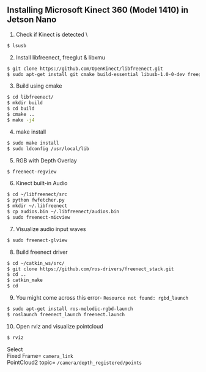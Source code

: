 ## Installing Microsoft Kinect 360 (Model 1410) in Jetson Nano

1. Check if Kinect is detected \
```bash
$ lsusb
```

2. Install libfreenect, freeglut & libxmu
```bash
$ git clone https://github.com/OpenKinect/libfreenect.git
$ sudo apt-get install git cmake build-essential libusb-1.0-0-dev freeglut3-dev libxmu-dev libxi-dev
```
3. Build using cmake
```bash
$ cd libfreenect/
$ mkdir build
$ cd build
$ cmake ..
$ make -j4
```
4. make install
```bash
$ sudo make install
$ sudo ldconfig /usr/local/lib
```
5. RGB with Depth Overlay
```bash
$ freenect-regview
```
6. Kinect built-in Audio 
```bash
$ cd ~/libfreenect/src
$ python fwfetcher.py
$ mkdir ~/.libfreenect
$ cp audios.bin ~/.libfreenect/audios.bin
$ sudo freenect-micview
```
7. Visualize audio input waves
```bash
$ sudo freenect-glview
```
8. Build freenect driver
```bash
$ cd ~/catkin_ws/src/
$ git clone https://github.com/ros-drivers/freenect_stack.git
$ cd ..
$ catkin_make
$ cd
```
9. You might come across this error- `Resource not found: rgbd_launch`
```bash
$ sudo apt-get install ros-melodic-rgbd-launch
$ roslaunch freenect_launch freenect.launch
```
10. Open rviz and visualize pointcloud
```bash
$ rviz
```
Select \
Fixed Frame= `camera_link` \
PointCloud2 topic= `/camera/depth_registered/points`
